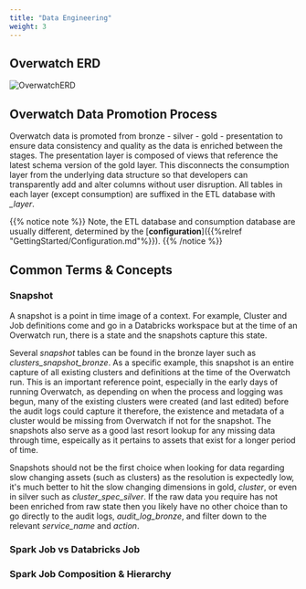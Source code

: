 ```yaml
---
title: "Data Engineering"
weight: 3
---
```


## Overwatch ERD
![OverwatchERD](/images/DataEngineer/_index/Overwatch_Gold.png)

## Overwatch Data Promotion Process
Overwatch data is promoted from bronze - silver - gold - presentation to ensure data consistency and quality as the 
data is enriched between the stages. The presentation layer is composed of views that reference the latest schema
version of the gold layer. This disconnects the consumption layer from the underlying data structure so that developers
can transparently add and alter columns without user disruption. All tables in each layer (except consumption) are 
suffixed in the ETL database with *\_layer*. 

{{% notice note %}}
Note, the ETL database and consumption database are usually different,
determined by the [**configuration**]({{%relref "GettingStarted/Configuration.md"%}}).
{{% /notice %}}

## Common Terms & Concepts
### Snapshot
A snapshot is a point in time image of a context. For example, Cluster and Job definitions come and go in a 
Databricks workspace but at the time of an Overwatch run, there is a state and the snapshots capture this state.

Several *snapshot* tables can be found in the bronze layer such as *clusters_snapshot_bronze*. As a specific
example, this snapshot is an entire capture of all existing clusters and definitions at the time of the Overwatch run.
This is an important reference point, especially in the early days of running Overwatch, as depending on when the 
process and logging was begun, many of the existing clusters were created (and last edited) before the audit logs 
could capture it therefore, the existence and metadata of a cluster would be missing from Overwatch if not for the 
snapshot. The snapshots also serve as a good last resort lookup for any missing data through time, espeically as 
it pertains to assets that exist for a longer period of time.

Snapshots should not be the first choice when looking for data regarding slow changing assets (such as clusters) as 
the resolution is expectedly low, it's much better to hit the slow changing dimensions in gold, *cluster*, or even 
in silver such as *cluster_spec_silver*. If the raw data you require has not been enriched from raw state then you 
likely have no other choice than to go directly to the audit logs, *audit_log_bronze*, and filter down to the 
relevant *service_name* and *action*.

### Spark Job vs Databricks Job

### Spark Job Composition & Hierarchy